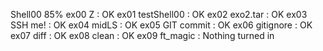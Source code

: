 Shell00 85%
ex00 Z				: OK 
ex01 testShell00	: OK
ex02 exo2.tar		: OK
ex03 SSH me!		: OK
ex04 midLS			: OK
ex05 GIT commit		: OK
ex06 gitignore		: OK
ex07 diff			: OK
ex08 clean			: OK
ex09 ft_magic		: Nothing turned in
